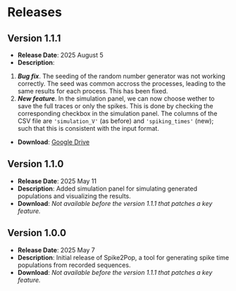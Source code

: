 # Releases


## Version 1.1.1
- **Release Date**: 2025 August 5
- **Description**: 
1. ***Bug fix***. The seeding of the random number generator was not working correctly. The seed was common accross the processes, leading to the same results for each process. This has been fixed.
2. ***New feature***. In the simulation panel, we can now choose wether to save the full traces or only the spikes. This is done by checking the corresponding checkbox in the simulation panel. The columns of the CSV file are `'simulation_V'` (as before) and `'spiking_times'` (new); such that this is consistent with the input format.
- **Download**: [Google Drive](https://drive.google.com/file/d/1wVXigLndAHXa_hFnm6614b3-cq4UdEe-/view?usp=sharing)

## Version 1.1.0
- **Release Date**: 2025 May 11
- **Description**: Added simulation panel for simulating generated populations and visualizing the results.
- **Download**: *Not available before the version 1.1.1 that patches a key feature.*

## Version 1.0.0
- **Release Date**: 2025 May 7
- **Description**: Initial release of Spike2Pop, a tool for generating spike time populations from recorded sequences.
- **Download**: *Not available before the version 1.1.1 that patches a key feature.*